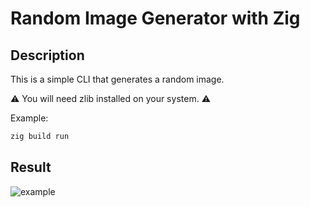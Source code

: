 # Random Image Generator with Zig

## Description

This is a simple CLI that generates a random image.

:warning: You will need zlib installed on your system. :warning:

Example:

```bash
zig build run
```

## Result

![example](./example.png)
